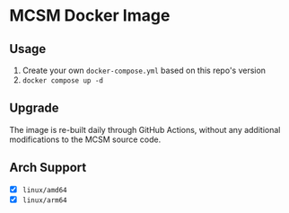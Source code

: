 # MCSM Docker Image

## Usage

1. Create your own `docker-compose.yml` based on this repo's version
2. `docker compose up -d`

## Upgrade
The image is re-built daily through GitHub Actions, without any additional modifications to the MCSM source code.

## Arch Support
- [x] `linux/amd64`
- [x] `linux/arm64`